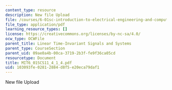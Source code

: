 ```yaml
---
content_type: resource
description: New file Upload
file: /courses/6-01sc-introduction-to-electrical-engineering-and-computer-science-i-spring-2011/103093fe02812884d8f5e20eca79daf1_MIT6_01SCS11_4_1_4.pdf
file_type: application/pdf
learning_resource_types: []
license: https://creativecommons.org/licenses/by-nc-sa/4.0/
ocw_type: OCWFile
parent_title: Linear Time-Invariant Signals and Systems
parent_type: CourseSection
parent_uid: 09ae0a4b-00ca-3719-2b3f-fe9f36ca05cd
resourcetype: Document
title: MIT6_01SCS11_4_1_4.pdf
uid: 103093fe-0281-2884-d8f5-e20eca79daf1
---
```

New file Upload